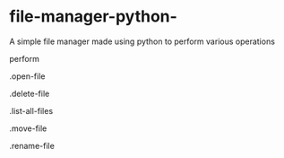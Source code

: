 # file-manager-python-

A simple file manager made using python to perform various operations

perform

.open-file

.delete-file

.list-all-files

.move-file

.rename-file
